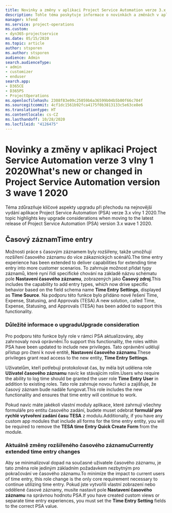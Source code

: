 ```yaml
---
title: Novinky a změny v aplikaci Project Service Automation verze 3.x vlny 1 2020
description: Tohle téma poskytuje informace o novinkách a změnách v aplikaci Project Service Automation verze 3 vlny 1 2020.
manager: kfend
ms.service: project-operations
ms.custom:
- dyn365-projectservice
ms.date: 05/15/2020
ms.topic: article
author: stsporen
ms.author: stsporen
audience: Admin
search.audienceType:
- admin
- customizer
- enduser
search.app:
- D365CE
- D365PS
- ProjectOperations
ms.openlocfilehash: 2308f83e09c25059b6a36599b04b5b00f66c704f
ms.sourcegitcommit: 4cf1dc1561b92fca4175f0b3813133c5e63ce8e6
ms.translationtype: HT
ms.contentlocale: cs-CZ
ms.lasthandoff: 10/28/2020
ms.locfileid: "4126475"
---
```

# <a name="whats-new-or-changed-in-project-service-automation-version-3-wave-1-2020"></a><span data-ttu-id="ee350-103">Novinky a změny v aplikaci Project Service Automation verze 3 vlny 1 2020</span><span class="sxs-lookup"><span data-stu-id="ee350-103">What's new or changed in Project Service Automation version 3 wave 1 2020</span></span>
<span data-ttu-id="ee350-104">Téma zdůrazňuje klíčové aspekty upgradu při přechodu na nejnovější vydání aplikace Project Service Automation (PSA) verze 3.x vlny 1 2020.</span><span class="sxs-lookup"><span data-stu-id="ee350-104">The topic highlights key upgrade considerations when moving to the latest release of Project Service Automation (PSA) version 3.x wave 1 2020.</span></span>

## <a name="time-entry"></a><span data-ttu-id="ee350-105">Časový záznam</span><span class="sxs-lookup"><span data-stu-id="ee350-105">Time entry</span></span>
<span data-ttu-id="ee350-106">Možnosti práce s časovým záznamem byly rozšířeny, takže umožňují rozšíření časového záznamu do více zákaznických scénářů.</span><span class="sxs-lookup"><span data-stu-id="ee350-106">The time entry experience has been extended to deliver capabilities for extending time entry into more customer scenarios.</span></span> <span data-ttu-id="ee350-107">To zahrnuje možnost přidat typy záznamů, které nyní řídí specifické chování na základě názvu schématu pole **Nastavení časového záznamu**, zobrazených jako **Časový zdroj**.</span><span class="sxs-lookup"><span data-stu-id="ee350-107">This includes the capability to add entry types, which now drive specific behavior based on the field schema name **Time Entry Settings**, displayed as **Time Source**.</span></span> <span data-ttu-id="ee350-108">Na podporu této funkce bylo přidáno nové řešení Time, Expense, Statusing, and Approvals (TESA).</span><span class="sxs-lookup"><span data-stu-id="ee350-108">A new solution, called Time, Expense, Statusing, and Approvals (TESA) has been added to support this functionality.</span></span>

### <a name="upgrade-consideration"></a><span data-ttu-id="ee350-109">Důležité informace o upgradu</span><span class="sxs-lookup"><span data-stu-id="ee350-109">Upgrade consideration</span></span>
<span data-ttu-id="ee350-110">Pro podporu této funkce byly role v rámci PSA aktualizovány, aby zahrnovaly nová oprávnění.</span><span class="sxs-lookup"><span data-stu-id="ee350-110">To support this functionality, the roles within PSA have been updated to include new privileges.</span></span> <span data-ttu-id="ee350-111">Tato oprávnění udělují přístup pro čtení k nové entitě, **Nastavení časového záznamu**.</span><span class="sxs-lookup"><span data-stu-id="ee350-111">These privileges grant read access to the new entity, **Time Entry Settings**.</span></span>

<span data-ttu-id="ee350-112">Uživatelům, kteří potřebují protokolovat čas, by měla být udělena role **Uživatel časového záznamu** navíc ke stávajícím rolím.</span><span class="sxs-lookup"><span data-stu-id="ee350-112">Users who require the ability to log time should be granted the user role **Time Entry User** in addition to existing roles.</span></span> <span data-ttu-id="ee350-113">Tato role zahrnuje novou funkci a zajišťuje, že časový záznam bude nadále fungovat.</span><span class="sxs-lookup"><span data-stu-id="ee350-113">This role includes the new functionality and ensures that time entry will continue to work.</span></span>

<span data-ttu-id="ee350-114">Pokud navíc máte jakékoli vlastní moduly aplikace, které zahrnují všechny formuláře pro entitu časového zadání, budete muset odebrat **formulář pro rychlé vytvoření zadání času TESA** z modulu.</span><span class="sxs-lookup"><span data-stu-id="ee350-114">Additionally, if you have any custom app modules that include all forms for the time entry entity, you will be required to remove the **TESA time Entry Quick Create Form** from the module.</span></span>

### <a name="currently-extended-time-entry-changes"></a><span data-ttu-id="ee350-115">Aktuálně změny rozšířeného časového záznamu</span><span class="sxs-lookup"><span data-stu-id="ee350-115">Currently extended time entry changes</span></span>
<span data-ttu-id="ee350-116">Aby se minimalizoval dopad na současné uživatele časového záznamu, je tato změna role jediným základním požadavkem nezbytným pro pokračování ve časového záznamu.</span><span class="sxs-lookup"><span data-stu-id="ee350-116">To minimize the impact to current users of time entry, this role change is the only core requirement necessary to continue utilizing time entry.</span></span> <span data-ttu-id="ee350-117">Pokud jste vytvořili vlastní zobrazení nebo oddělené časové záznamy, musíte nastavit pole **Nastavení časového záznamu** na správnou hodnotu PSA.</span><span class="sxs-lookup"><span data-stu-id="ee350-117">If you have created custom views or separate time entry experiences, you must set the **Time Entry Setting** fields to the correct PSA value.</span></span>
